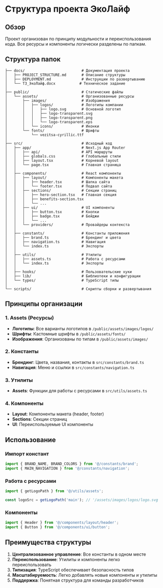 # Структура проекта ЭкоЛайф

## Обзор

Проект организован по принципу модульности и переиспользования кода. Все ресурсы и компоненты логически разделены по папкам.

## Структура папок

```
├── docs/                          # Документация проекта
│   ├── PROJECT_STRUCTURE.md       # Описание структуры
│   ├── DEPLOYMENT.md              # Инструкции по развертыванию
│   └── ТЗ_ЭкоЛайф.docx           # Техническое задание
│
├── public/                        # Статические файлы
│   └── assets/                    # Организованные ресурсы
│       ├── images/                # Изображения
│       │   ├── logos/             # Логотипы компании
│       │   │   ├── logo.svg       # Основной логотип
│       │   │   ├── logo-transparent.svg
│       │   │   ├── logo-transparent.png
│       │   │   └── logo-transparent.eps
│       │   └── icons/             # Иконки
│       └── fonts/                 # Шрифты
│           └── vezitsa-cyrillic.ttf
│
├── src/                           # Исходный код
│   ├── app/                       # Next.js App Router
│   │   ├── api/                   # API маршруты
│   │   ├── globals.css            # Глобальные стили
│   │   ├── layout.tsx             # Корневой layout
│   │   └── page.tsx               # Главная страница
│   │
│   ├── components/                # React компоненты
│   │   ├── layout/                # Компоненты макета
│   │   │   ├── header.tsx         # Шапка сайта
│   │   │   └── footer.tsx         # Подвал сайта
│   │   ├── sections/              # Секции страниц
│   │   │   ├── hero-section.tsx   # Главная секция
│   │   │   ├── benefits-section.tsx
│   │   │   └── ...
│   │   ├── ui/                    # UI компоненты
│   │   │   ├── button.tsx         # Кнопки
│   │   │   ├── badge.tsx          # Бейджи
│   │   │   └── ...
│   │   └── providers/             # Провайдеры контекста
│   │
│   ├── constants/                 # Константы приложения
│   │   ├── brand.ts               # Брендинг и цвета
│   │   ├── navigation.ts          # Навигация
│   │   └── index.ts               # Экспорты
│   │
│   ├── utils/                     # Утилиты
│   │   ├── assets.ts              # Работа с ресурсами
│   │   └── index.ts               # Экспорты
│   │
│   ├── hooks/                     # Пользовательские хуки
│   ├── lib/                       # Библиотеки и конфигурации
│   └── types/                     # TypeScript типы
│
└── scripts/                       # Скрипты сборки и развертывания
```

## Принципы организации

### 1. Assets (Ресурсы)
- **Логотипы**: Все варианты логотипов в `/public/assets/images/logos/`
- **Шрифты**: Кастомные шрифты в `/public/assets/fonts/`
- **Изображения**: Организованы по типам в `/public/assets/images/`

### 2. Константы
- **Брендинг**: Цвета, названия, контакты в `src/constants/brand.ts`
- **Навигация**: Меню и ссылки в `src/constants/navigation.ts`

### 3. Утилиты
- **Assets**: Функции для работы с ресурсами в `src/utils/assets.ts`

### 4. Компоненты
- **Layout**: Компоненты макета (header, footer)
- **Sections**: Секции страниц
- **UI**: Переиспользуемые UI компоненты

## Использование

### Импорт констант
```typescript
import { BRAND_NAME, BRAND_COLORS } from '@/constants/brand';
import { MAIN_NAVIGATION } from '@/constants/navigation';
```

### Работа с ресурсами
```typescript
import { getLogoPath } from '@/utils/assets';

const logoSrc = getLogoPath('main'); // '/assets/images/logos/logo.svg'
```

### Компоненты
```typescript
import { Header } from '@/components/layout/header';
import { Button } from '@/components/ui/button';
```

## Преимущества структуры

1. **Централизованное управление**: Все константы в одном месте
2. **Переиспользование**: Утилиты и компоненты легко переиспользовать
3. **Типизация**: TypeScript обеспечивает безопасность типов
4. **Масштабируемость**: Легко добавлять новые компоненты и утилиты
5. **Поддержка**: Понятная структура для команды разработчиков 